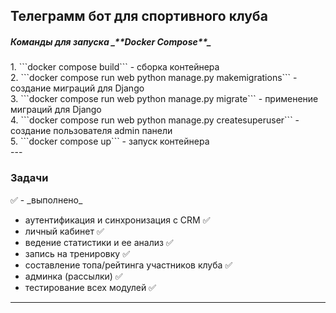 <h2>Телеграмм бот для спортивного клуба</h2>

<h5>Команды для запуска _**Docker Compose**_</h5>
1. ```docker compose build``` - сборка контейнера<br>
2. ```docker compose run web python manage.py makemigrations``` - создание миграций для Django<br>
3. ```docker compose run web python manage.py migrate``` - применение миграций для Django<br>
4. ```docker compose run web python manage.py createsuperuser``` - создание пользователя admin панели<br>
5. ```docker compose up``` - запуск контейнера<br>
---
<h3>Задачи</h3>
✅ - _выполнено_

 - аутентификация и синхронизация с CRM ✅
 - личный кабинет ✅
 - ведение статистики и ее анализ ✅
 - запись на тренировку ✅
 - составление топа/рейтинга участников клуба ✅
-  админка (рассылки) ✅
 - тестирование всех модулей ✅
---

